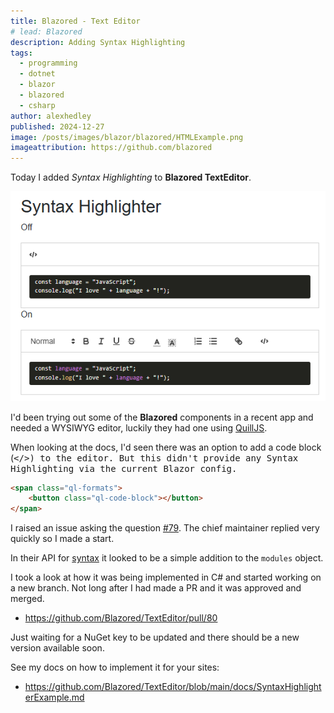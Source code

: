 ```yaml
---
title: Blazored - Text Editor
# lead: Blazored
description: Adding Syntax Highlighting
tags:
  - programming
  - dotnet
  - blazor
  - blazored
  - csharp
author: alexhedley
published: 2024-12-27
image: /posts/images/blazor/blazored/HTMLExample.png
imageattribution: https://github.com/blazored
---
```


<!-- Blazored - Text Editor -->

Today I added _Syntax Highlighting_ to **Blazored TextEditor**.

![Syntax Highlighter Example](images/blazor/blazored/SyntaxHighlighterExample.png "Syntax Highlighter Example")

I'd been trying out some of the **Blazored** components in a recent app and needed a WYSIWYG editor, luckily they had one using [QuillJS](https://quilljs.com/).

When looking at the docs, I'd seen there was an option to add a code block (<kbd></><kbd>) to the editor. But this didn't provide any Syntax Highlighting via the current Blazor config.

```html
<span class="ql-formats">
    <button class="ql-code-block"></button>
</span>
```

I raised an issue asking the question [#79](
https://github.com/Blazored/TextEditor/issues/79). The chief maintainer replied very quickly so I made a start.

In their API for [syntax](https://quilljs.com/docs/modules/syntax) it looked to be a simple addition to the `modules` object.

I took a look at how it was being implemented in C# and started working on a new branch. Not long after I had made a PR and it was approved and merged.

- https://github.com/Blazored/TextEditor/pull/80

Just waiting for a NuGet key to be updated and there should be a new version available soon.

See my docs on how to implement it for your sites:

<?# Markdown ?>
<?!^ "https://raw.githubusercontent.com/Blazored/TextEditor/refs/heads/main/docs/SyntaxHighlighterExample.md" /?>
<?#/ Markdown ?>

- https://github.com/Blazored/TextEditor/blob/main/docs/SyntaxHighlighterExample.md
